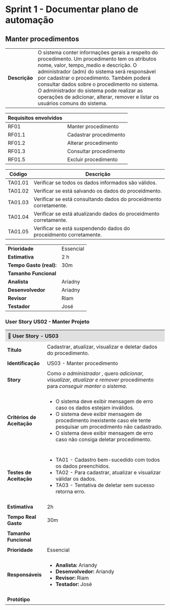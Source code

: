 # Sprint 1 - Documentar plano de automação
## Manter procedimentos

|               |                                                                |
| ------------- | :------------------------------------------------------------- |
| **Descrição** | O sistema conter informações gerais a respeito do procedimento. Um procedimento tem os atributos nome, valor, tempo_medio e descrição. O administrador (adm) do sistema será responsável por cadastrar o procedimento. Também poderá consultar dados sobre o procedimento no sistema. O administrador do sistema pode realizar as operações de adicionar, alterar, remover e listar os usuários comuns do sistema. |


| **Requisitos envolvidos** |                                                    |
| ------------- | :------------------------------------------------------------- |
| RF01          | Manter procedimento |
| RF01.1        | Cadastrar procedimento  |
| RF01.2        | Alterar procedimento  |
| RF01.3        | Consultar procedimento       |
| RF01.5        | Excluir procedimento |

| Código | Descrição |
|--------|----------------------------------------------------|
| TA01.01| Verificar se todos os dados informados são válidos. |
| TA01.02| Verificar se está salvando os dados do proceidmento. |
| TA01.03| Verificar se está consultando dados do proceidmento corretamente. |
| TA01.04| Verificar se está atualizando dados do proceidmento corretamente. |
| TA01.05| Verificar se está suspendendo dados do proceidmento corretamente. |

|                           |                                     |
| ------------------------- | ----------------------------------- | 
| **Prioridade**            | Essencial                           | 
| **Estimativa**            | 2 h                                 | 
| **Tempo Gasto (real):**   | 30m                                 | 
| **Tamanho Funcional**     |                                     | 
| **Analista**              | Ariadny                             | 
| **Desenvolvedor**         | Ariadny                             | 
| **Revisor**               | Riam                                | 
| **Testador**              | José                                | 

### User Story US02 - Manter Projeto

<table>
  <tr>
    <th colspan="2" style="text-align:left;background:#e0e0e0;padding:8px;">📌 User Story - US03</th>
  </tr>
  <tr>
    <td style="width:25%;padding:6px;"><strong>Título</strong></td>
    <td style="padding:6px;">Cadastrar, atualizar, visualizar e deletar dados do procedimento.</td>
  </tr>
  <tr>
    <td style="padding:6px;"><strong>Identificação</strong></td>
    <td style="padding:6px;">US03 - Manter procedimento</td>
  </tr>
  <tr>
    <td style="padding:6px;"><strong>Story</strong></td>
    <td style="padding:6px;">
      Como <em> o administrador </em>, quero <em> adicionar, visualizar, atualizar e remover</em> procedimento para <em>conseguir manter o sistema</em>.
    </td>
  </tr>
  <!-- <tr>
    <td style="padding:6px;"><strong>Requisitos Relacionados</strong></td>
    <td style="padding:6px;">RF01, RF02...</td>
  </tr> -->
  <tr>
    <td style="padding:6px;"><strong>Critérios de Aceitação</strong></td>
    <td style="padding:6px;">
      <ul>
        <li>O sistema deve exibir mensagem de erro caso os dados estejam inválidos.</li>
        <li>O sistema deve exibir mensagem de procedimento inexistente caso ele tente pesquisar um procedimento não cadastrado.</li>
        <li>O sistema deve exibir mensagem de erro caso não consiga deletar procedimento.</li>
      </ul>
    </td>
  </tr>
  <tr>
    <td style="padding:6px;"><strong>Testes de Aceitação</strong></td>
    <td style="padding:6px;">
      <ul>
        <li>TA01 - Cadastro bem-sucedido com todos os dados preenchidos.</li>
        <li>TA02 - Para cadastrar, atualizar e visualizar válidar os dados.</li>
        <li>TA03 - Tentativa de deletar sem sucesso retorna erro.</li>
      </ul>
    </td>
  </tr>
  <tr>
    <td style="padding:6px;"><strong>Estimativa</strong></td>
    <td style="padding:6px;">2h</td>
  </tr>
  <tr>
    <td style="padding:6px;"><strong>Tempo Real Gasto</strong></td>
    <td style="padding:6px;">30m</td>
  </tr>
  <tr>
    <td style="padding:6px;"><strong>Tamanho Funcional</strong></td>
    <td style="padding:6px;"></td>
  </tr>
  <tr>
    <td style="padding:6px;"><strong>Prioridade</strong></td>
    <td style="padding:6px;">Essencial</td>
  </tr>
  <tr>
    <td style="padding:6px;"><strong>Responsáveis</strong></td>
    <td style="padding:6px;">
      <ul>
        <li><strong>Analista:</strong> Ariandy</li>
        <li><strong>Desenvolvedor:</strong> Ariandy</li>
        <li><strong>Revisor:</strong> Riam</li>
        <li><strong>Testador:</strong> José</li>
      </ul>
    </td>
  </tr>
  <tr>
    <td style="padding:6px;"><strong>Protótipo</strong></td>
    <td style="padding:6px;">
    </td>
  </tr>
</table>